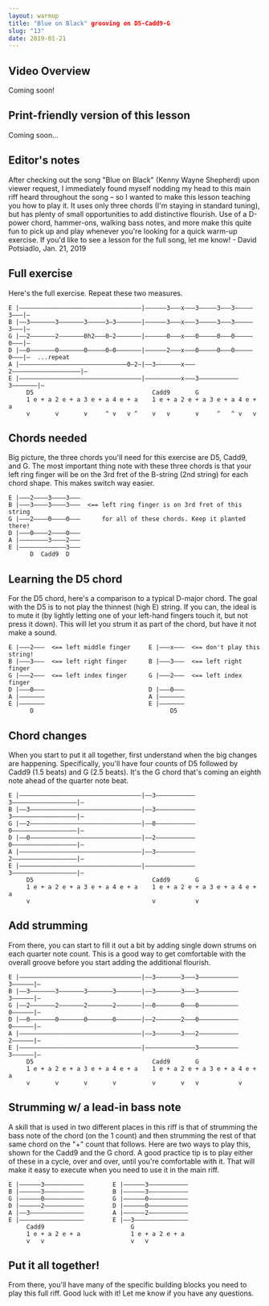 ```yaml
---
layout: warmup
title: "Blue on Black" grooving on D5-Cadd9-G
slug: "13"
date: 2019-01-21
---
```


<!-- patreon_lesson_available: true
patreon_lesson_url: https://www.patreon.com/posts/23932562/ -->

## Video Overview

<!-- <iframe width="560" height="315" src="https://www.youtube.com/embed/TUCeAirXkH8?showinfo=0" frameborder="0" allowfullscreen></iframe> -->

Coming soon!

## Print-friendly version of this lesson

<!-- For a print-ready PDF of this lesson, [become a supporter on my Patreon page](https://www.patreon.com/posts/23932562/). For a few bucks a month, you get access to PDFs of all my new lessons. -->

Coming soon...

## Editor's notes

After checking out the song "Blue on Black" (Kenny Wayne Shepherd) upon viewer request, I immediately found myself nodding my head to this main riff heard throughout the song – so I wanted to make this lesson teaching you how to play it. It uses only three chords (I'm staying in standard tuning), but has plenty of small opportunities to add distinctive flourish. Use of a D-power chord, hammer-ons, walking bass notes, and more make this quite fun to pick up and play whenever you're looking for a quick warm-up exercise. If you'd like to see a lesson for the full song, let me know! - David Potsiadlo, Jan. 21, 2019

## Full exercise

Here's the full exercise. Repeat these two measures.

    E |––––––––––––––––––––––––––––––––––|––––––3–––x–––3–––––3–––3–––––3–––|–
    B |––3–––––––3–––––––3–––––3–3–––––––|––––––3–––x–––3–––––3–––3–––––3–––|–
    G |––2–––––––2–––––––0h2–––0–2–––––––|––––––0–––x–––0–––––0–––0–––––0–––|–
    D |––0–––––––0–––––––0–––––0–0–––––––|––––––2–––x–––0–––––0–––0–––––0–––|–  ...repeat
    A |––––––––––––––––––––––––––––––0–2–|––3–––––––x–––2–––––––––––––––––––|–
    E |––––––––––––––––––––––––––––––––––|––––––––––x–––3–––––––––––3–––––––|–
         D5                                 Cadd9       G
         1 e + a 2 e + a 3 e + a 4 e + a    1 e + a 2 e + a 3 e + a 4 e + a
         v       v       v     ^ v   v ^    v   v       v     ^   ^ v   v

## Chords needed

Big picture, the three chords you'll need for this exercise are D5, Cadd9, and G. The most important thing note with these three chords is that your left ring finger will be on the 3rd fret of the B-string (2nd string) for each chord shape. This makes switch way easier.

    E |–––2––––3––––3–––
    B |–––3––––3––––3–––  <== left ring finger is on 3rd fret of this string
    G |–––2––––0––––0–––      for all of these chords. Keep it planted there!
    D |–––0––––2––––0–––
    A |––––––––3––––2–––
    E |–––––––––––––3–––
          D  Cadd9  D

## Learning the D5 chord

For the D5 chord, here's a comparison to a typical D-major chord. The goal with the D5 is to not play the thinnest (high E) string. If you can, the ideal is to mute it (by lightly letting one of your left-hand fingers touch it, but not press it down). This will let you strum it as part of the chord, but have it not make a sound.

    E |–––2–––  <== left middle finger     E |–––x–––  <== don't play this string!
    B |–––3–––  <== left right finger      B |–––3–––  <== left right finger
    G |–––2–––  <== left index finger      G |–––2–––  <== left index finger
    D |–––0–––                             D |–––0–––
    A |–––––––                             A |–––––––
    E |–––––––                             E |–––––––
          D                                      D5

## Chord changes

When you start to put it all together, first understand when the big changes are happening. Specifically, you'll have four counts of D5 followed by Cadd9 (1.5 beats) and G (2.5 beats). It's the G chord that's coming an eighth note ahead of the quarter note beat.

    E |––––––––––––––––––––––––––––––––––|––3–––––––––––3––––––––––––––––––|–
    B |––3–––––––––––––––––––––––––––––––|––3–––––––––––3––––––––––––––––––|–
    G |––2–––––––––––––––––––––––––––––––|––0–––––––––––0––––––––––––––––––|–
    D |––0–––––––––––––––––––––––––––––––|––2–––––––––––0––––––––––––––––––|–
    A |––––––––––––––––––––––––––––––––––|––3–––––––––––2––––––––––––––––––|–
    E |––––––––––––––––––––––––––––––––––|––––––––––––––3––––––––––––––––––|–
         D5                                 Cadd9       G
         1 e + a 2 e + a 3 e + a 4 e + a    1 e + a 2 e + a 3 e + a 4 e + a
         v                                  v           v

## Add strumming

From there, you can start to fill it out a bit by adding single down strums on each quarter note count. This is a good way to get comfortable with the overall groove before you start adding the additional flourish.

    E |––––––––––––––––––––––––––––––––––|––3–––––––3–––3–––––––––––3––––––|–
    B |––3–––––––3–––––––3–––––––3–––––––|––3–––––––3–––3–––––––––––3––––––|–
    G |––2–––––––2–––––––2–––––––2–––––––|––0–––––––0–––0–––––––––––0––––––|–
    D |––0–––––––0–––––––0–––––––0–––––––|––2–––––––2–––0–––––––––––0––––––|–
    A |––––––––––––––––––––––––––––––––––|––3–––––––3–––2–––––––––––2––––––|–
    E |––––––––––––––––––––––––––––––––––|––––––––––––––3–––––––––––3––––––|–
         D5                                 Cadd9       G
         1 e + a 2 e + a 3 e + a 4 e + a    1 e + a 2 e + a 3 e + a 4 e + a
         v       v       v       v          v       v   v           v

## Strumming w/ a lead-in bass note

A skill that is used in two different places in this riff is that of strumming the bass note of the chord (on the 1 count) and then strumming the rest of that same chord on the "+" count that follows. Here are two ways to play this, shown for the Cadd9 and the G chord. A good practice tip is to play either of these in a cycle, over and over, until you're comfortable with it. That will make it easy to execute when you need to use it in the main riff.

    E |––––––3–––––––––––        E |––––––3–––––––––––
    B |––––––3–––––––––––        B |––––––3–––––––––––
    G |––––––0–––––––––––        G |––––––0–––––––––––
    D |––––––2–––––––––––        D |––––––0–––––––––––
    A |––3–––––––––––––––        A |––––––2–––––––––––
    E |––––––––––––––––––        E |––3–––––––––––––––
         Cadd9                        G
         1 e + a 2 e + a              1 e + a 2 e + a
         v   v                        v   v

## Put it all together!

From there, you'll have many of the specific building blocks you need to play this full riff. Good luck with it! Let me know if you have any questions.
